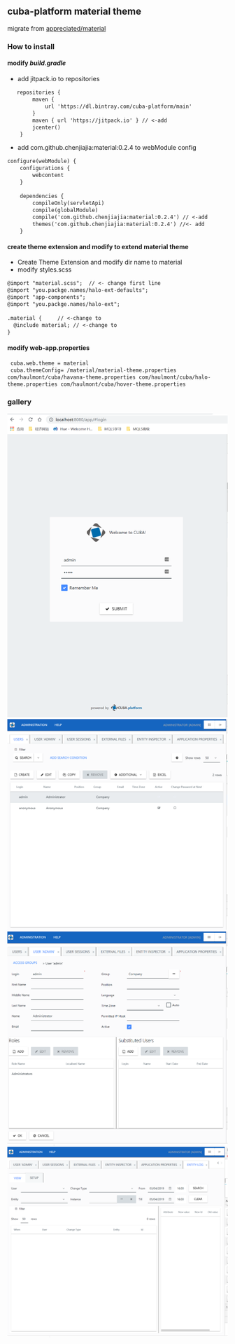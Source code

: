 ## cuba-platform material theme

migrate from  [appreciated/material](https://github.com/appreciated/material)


### How to install

#### modify *build.gradle*
* add jitpack.io to repositories
```$groovy
   repositories {
        maven {
            url 'https://dl.bintray.com/cuba-platform/main'
        }
        maven { url 'https://jitpack.io' } // <-add
        jcenter()
    }
```
* add  com.github.chenjiajia:material:0.2.4 to webModule config
```$groovy
configure(webModule) {
    configurations {
        webcontent
    }

    dependencies {
        compileOnly(servletApi)
        compile(globalModule)
        compile('com.github.chenjiajia:material:0.2.4') // <-add
        themes('com.github.chenjiajia:material:0.2.4') //<- add
    }
```   
#### create theme extension and modify to extend material theme
* Create Theme Extension and modify dir name to material
* modify styles.scss
```$scss
@import "material.scss";  // <- change first line 
@import "you.packge.names/halo-ext-defaults";
@import "app-components";
@import "you.packge.names/halo-ext";

.material {     // <-change to 
  @include material; // <-change to
}
```   
#### modify web-app.properties
```$text
 cuba.web.theme = material
 cuba.themeConfig= /material/material-theme.properties com/haulmont/cuba/havana-theme.properties com/haulmont/cuba/halo-theme.properties com/haulmont/cuba/hover-theme.properties

```
### gallery

![login](img/login.png)
![user](img/user.png)
![userdetail](img/userdetail.png)
![entitylog.png](img/entitylog.png)

